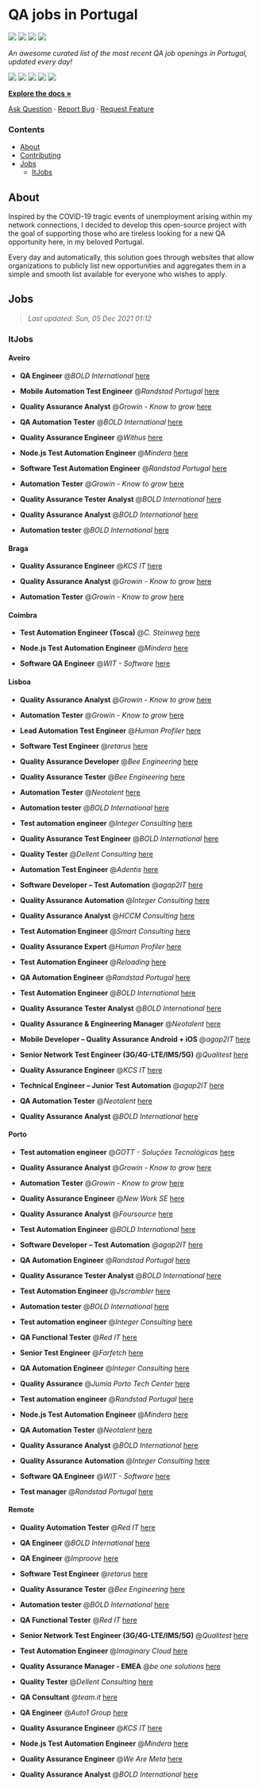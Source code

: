 QA jobs in Portugal
========================

![](https://img.shields.io/static/v1?label=%F0%9F%8C%9F&message=If%20Useful&color=BC4E99)
[![](https://img.shields.io/github/stars/sergiomartins8/qa-jobs-in-portugal)](https://github.com/sergiomartins8/qa-jobs-in-portugal/stargazers)
[![](https://img.shields.io/github/forks/sergiomartins8/qa-jobs-in-portugal)](https://github.com/sergiomartins8/qa-jobs-in-portugal/network/members)
[![](https://img.shields.io/badge/-sergiomartins8-blue?logo=Linkedin&logoColor=white)](https://www.linkedin.com/in/sergiomartins8/)

_An awesome curated list of the most recent QA job openings in Portugal, updated every day!_

[![](https://img.shields.io/github/v/release/sergiomartins8/qa-jobs-in-portugal)](https://github.com/sergiomartins8/qa-jobs-in-portugal/releases)
[![](https://github.com/sergiomartins8/qa-jobs-in-portugal/workflows/release/badge.svg)](https://github.com/sergiomartins8/qa-jobs-in-portugal/actions?query=workflow%3Arelease)
[![](https://img.shields.io/github/issues/sergiomartins8/qa-jobs-in-portugal)](https://github.com/sergiomartins8/qa-jobs-in-portugal/issues)
[![](https://img.shields.io/github/contributors/sergiomartins8/qa-jobs-in-portugal)](https://github.com/sergiomartins8/qa-jobs-in-portugal/graphs/contributors)
[![](https://img.shields.io/github/license/sergiomartins8/qa-jobs-in-portugal)](https://github.com/sergiomartins8/qa-jobs-in-portugal/blob/master/LICENSE)

**[Explore the docs »](https://github.com/sergiomartins8/qa-jobs-in-portugal/blob/master/docs/DOCUMENTATION.md)**

[Ask Question](https://github.com/sergiomartins8/qa-jobs-in-portugal/issues) 
·
[Report Bug](https://github.com/sergiomartins8/qa-jobs-in-portugal/issues)
·
[Request Feature](https://github.com/sergiomartins8/qa-jobs-in-portugal/issues)

### Contents
* [About](#about)
* [Contributing](https://github.com/sergiomartins8/qa-jobs-in-portugal/blob/master/docs/CONTRIBUTING.md)
* [Jobs](#jobs)
  * [ItJobs](#itjobs)

## About
Inspired by the COVID-19 tragic events of unemployment arising within my network connections, I decided to develop this open-source project with the goal of supporting those who are tireless looking for a new QA opportunity here, in my beloved Portugal.

Every day and automatically, this solution goes through websites that allow organizations to publicly list new opportunities and aggregates them in a simple and smooth list available for everyone who wishes to apply.

Jobs
---------

> _Last updated: Sun, 05 Dec 2021 01:12_

### ItJobs

#### Aveiro

- **QA Engineer** @_BOLD International_ [here](https://www.itjobs.pt/oferta/411518/qa-engineer)


- **Mobile Automation Test Engineer** @_Randstad Portugal_ [here](https://www.itjobs.pt/oferta/413078/mobile-automation-test-engineer)


- **Quality Assurance Analyst** @_Growin - Know to grow_ [here](https://www.itjobs.pt/oferta/413588/quality-assurance-analyst)


- **QA Automation Tester** @_BOLD International_ [here](https://www.itjobs.pt/oferta/411520/qa-automation-tester)


- **Quality Assurance Engineer** @_Withus_ [here](https://www.itjobs.pt/oferta/414255/quality-assurance-engineer)


- **Node.js Test Automation Engineer** @_Mindera_ [here](https://www.itjobs.pt/oferta/411475/node-js-test-automation-engineer)


- **Software Test Automation Engineer** @_Randstad Portugal_ [here](https://www.itjobs.pt/oferta/413067/software-test-automation-engineer)


- **Automation Tester** @_Growin - Know to grow_ [here](https://www.itjobs.pt/oferta/411804/automation-tester)


- **Quality Assurance Tester Analyst** @_BOLD International_ [here](https://www.itjobs.pt/oferta/413206/quality-assurance-tester-analyst)


- **Quality Assurance Analyst** @_BOLD International_ [here](https://www.itjobs.pt/oferta/411522/quality-assurance-analyst)


- **Automation tester** @_BOLD International_ [here](https://www.itjobs.pt/oferta/411515/automation-tester)

#### Braga

- **Quality Assurance Engineer** @_KCS IT_ [here](https://www.itjobs.pt/oferta/411918/quality-assurance-engineer)


- **Quality Assurance Analyst** @_Growin - Know to grow_ [here](https://www.itjobs.pt/oferta/413588/quality-assurance-analyst)


- **Automation Tester** @_Growin - Know to grow_ [here](https://www.itjobs.pt/oferta/411804/automation-tester)

#### Coimbra

- **Test Automation Engineer (Tosca)** @_C. Steinweg_ [here](https://www.itjobs.pt/oferta/414052/test-automation-engineer-tosca)


- **Node.js Test Automation Engineer** @_Mindera_ [here](https://www.itjobs.pt/oferta/411475/node-js-test-automation-engineer)


- **Software QA Engineer** @_WIT - Software_ [here](https://www.itjobs.pt/oferta/413156/software-qa-engineer)

#### Lisboa

- **Quality Assurance Analyst** @_Growin - Know to grow_ [here](https://www.itjobs.pt/oferta/413588/quality-assurance-analyst)


- **Automation Tester** @_Growin - Know to grow_ [here](https://www.itjobs.pt/oferta/411804/automation-tester)


- **Lead Automation Test Engineer** @_Human Profiler_ [here](https://www.itjobs.pt/oferta/414194/lead-automation-test-engineer)


- **Software Test Engineer** @_retarus_ [here](https://www.itjobs.pt/oferta/413534/software-test-engineer)


- **Quality Assurance Developer** @_Bee Engineering_ [here](https://www.itjobs.pt/oferta/411740/quality-assurance-developer)


- **Quality Assurance Tester** @_Bee Engineering_ [here](https://www.itjobs.pt/oferta/412834/quality-assurance-tester)


- **Automation Tester** @_Neotalent_ [here](https://www.itjobs.pt/oferta/414467/automation-tester)


- **Automation tester** @_BOLD International_ [here](https://www.itjobs.pt/oferta/411515/automation-tester)


- **Test automation engineer** @_Integer Consulting_ [here](https://www.itjobs.pt/oferta/412113/test-automation-engineer)


- **Quality Assurance Test Engineer** @_BOLD International_ [here](https://www.itjobs.pt/oferta/411462/quality-assurance-test-engineer)


- **Quality Tester** @_Dellent Consulting_ [here](https://www.itjobs.pt/oferta/414036/quality-tester)


- **Automation Test Engineer** @_Adentis_ [here](https://www.itjobs.pt/oferta/411904/automation-test-engineer)


- **Software Developer – Test Automation** @_agap2IT_ [here](https://www.itjobs.pt/oferta/411457/software-developer-test-automation-portugal)


- **Quality Assurance Automation** @_Integer Consulting_ [here](https://www.itjobs.pt/oferta/411575/quality-assurance-automation)


- **Quality Assurance Analyst** @_HCCM Consulting_ [here](https://www.itjobs.pt/oferta/412850/quality-assurance-analyst)


- **Test Automation Engineer** @_Smart Consulting_ [here](https://www.itjobs.pt/oferta/413528/test-automation-engineer)


- **Quality Assurance Expert** @_Human Profiler_ [here](https://www.itjobs.pt/oferta/410007/quality-assurance-expert)


- **Test Automation Engineer** @_Reloading_ [here](https://www.itjobs.pt/oferta/412999/test-automation-engineer)


- **QA Automation Engineer** @_Randstad Portugal_ [here](https://www.itjobs.pt/oferta/413638/qa-automation-engineer)


- **Test Automation Engineer** @_BOLD International_ [here](https://www.itjobs.pt/oferta/413884/test-automation-engineer)


- **Quality Assurance Tester Analyst** @_BOLD International_ [here](https://www.itjobs.pt/oferta/413206/quality-assurance-tester-analyst)


- **Quality Assurance & Engineering Manager** @_Neotalent_ [here](https://www.itjobs.pt/oferta/410957/quality-assurance-engineering-manager)


- **Mobile Developer – Quality Assurance Android + iOS** @_agap2IT_ [here](https://www.itjobs.pt/oferta/412148/mobile-developer-quality-assurance-android-ios-portugal)


- **Senior Network Test Engineer (3G/4G-LTE/IMS/5G)** @_Qualitest_ [here](https://www.itjobs.pt/oferta/411517/10127-senior-network-test-engineer-3g-4g-lte-ims-5g)


- **Quality Assurance Engineer** @_KCS IT_ [here](https://www.itjobs.pt/oferta/411639/quality-assurance-engineer)


- **Technical Engineer – Junior Test Automation** @_agap2IT_ [here](https://www.itjobs.pt/oferta/412228/technical-engineer-junior-test-automation-portugal)


- **QA Automation Tester** @_Neotalent_ [here](https://www.itjobs.pt/oferta/411232/qa-automation-tester)


- **Quality Assurance Analyst** @_BOLD International_ [here](https://www.itjobs.pt/oferta/411522/quality-assurance-analyst)

#### Porto

- **Test automation engineer** @_GOTT - Soluções Tecnológicas_ [here](https://www.itjobs.pt/oferta/413646/test-automation-engineer)


- **Quality Assurance Analyst** @_Growin - Know to grow_ [here](https://www.itjobs.pt/oferta/413588/quality-assurance-analyst)


- **Automation Tester** @_Growin - Know to grow_ [here](https://www.itjobs.pt/oferta/411804/automation-tester)


- **Quality Assurance Engineer** @_New Work SE_ [here](https://www.itjobs.pt/oferta/411950/quality-assurance-engineer)


- **Quality Assurance Analyst** @_Foursource_ [here](https://www.itjobs.pt/oferta/412149/product-analyst)


- **Test Automation Engineer** @_BOLD International_ [here](https://www.itjobs.pt/oferta/413884/test-automation-engineer)


- **Software Developer – Test Automation** @_agap2IT_ [here](https://www.itjobs.pt/oferta/413689/software-developer-test-automation)


- **QA Automation Engineer** @_Randstad Portugal_ [here](https://www.itjobs.pt/oferta/413903/qa-automation-engineer)


- **Quality Assurance Tester Analyst** @_BOLD International_ [here](https://www.itjobs.pt/oferta/413206/quality-assurance-tester-analyst)


- **Test Automation Engineer** @_Jscrambler_ [here](https://www.itjobs.pt/oferta/412517/test-automation-engineer)


- **Automation tester** @_BOLD International_ [here](https://www.itjobs.pt/oferta/411515/automation-tester)


- **Test automation engineer** @_Integer Consulting_ [here](https://www.itjobs.pt/oferta/412113/test-automation-engineer)


- **QA Functional Tester** @_Red IT_ [here](https://www.itjobs.pt/oferta/413445/qa-funcional-tester)


- **Senior Test Engineer** @_Farfetch_ [here](https://www.itjobs.pt/oferta/414239/senior-test-engineer)


- **QA Automation Engineer** @_Integer Consulting_ [here](https://www.itjobs.pt/oferta/413230/qa-automation-engineer)


- **Quality Assurance** @_Jumia Porto Tech Center_ [here](https://www.itjobs.pt/oferta/413774/quality-assurance-jumia-full-time)


- **Test automation engineer** @_Randstad Portugal_ [here](https://www.itjobs.pt/oferta/413133/test-automation-engineer)


- **Node.js Test Automation Engineer** @_Mindera_ [here](https://www.itjobs.pt/oferta/411475/node-js-test-automation-engineer)


- **QA Automation Tester** @_Neotalent_ [here](https://www.itjobs.pt/oferta/411232/qa-automation-tester)


- **Quality Assurance Analyst** @_BOLD International_ [here](https://www.itjobs.pt/oferta/411522/quality-assurance-analyst)


- **Quality Assurance Automation** @_Integer Consulting_ [here](https://www.itjobs.pt/oferta/411575/quality-assurance-automation)


- **Software QA Engineer** @_WIT - Software_ [here](https://www.itjobs.pt/oferta/413156/software-qa-engineer)


- **Test manager** @_Randstad Portugal_ [here](https://www.itjobs.pt/oferta/413264/test-manager)

#### Remote

- **Quality Automation Tester** @_Red IT_ [here](https://www.itjobs.pt/oferta/412360/quality-automation-tester)


- **QA Engineer** @_BOLD International_ [here](https://www.itjobs.pt/oferta/411518/qa-engineer)


- **QA Engineer** @_Improove_ [here](https://www.itjobs.pt/oferta/413024/qa-engineer)


- **Software Test Engineer** @_retarus_ [here](https://www.itjobs.pt/oferta/413534/software-test-engineer)


- **Quality Assurance Tester** @_Bee Engineering_ [here](https://www.itjobs.pt/oferta/412834/quality-assurance-tester)


- **Automation tester** @_BOLD International_ [here](https://www.itjobs.pt/oferta/411515/automation-tester)


- **QA Functional Tester** @_Red IT_ [here](https://www.itjobs.pt/oferta/413445/qa-funcional-tester)


- **Senior Network Test Engineer (3G/4G-LTE/IMS/5G)** @_Qualitest_ [here](https://www.itjobs.pt/oferta/411517/10127-senior-network-test-engineer-3g-4g-lte-ims-5g)


- **Test Automation Engineer** @_Imaginary Cloud_ [here](https://www.itjobs.pt/oferta/414209/test-automation-engineer)


- **Quality Assurance Manager - EMEA** @_be one solutions_ [here](https://www.itjobs.pt/oferta/412941/quality-assurance-manager-emea)


- **Quality Tester** @_Dellent Consulting_ [here](https://www.itjobs.pt/oferta/414036/quality-tester)


- **QA Consultant** @_team.it_ [here](https://www.itjobs.pt/oferta/412902/team-qa-consultant)


- **QA Engineer** @_Auto1 Group_ [here](https://www.itjobs.pt/oferta/412434/qa-engineer-f-m-x)


- **Quality Assurance Engineer** @_KCS IT_ [here](https://www.itjobs.pt/oferta/411639/quality-assurance-engineer)


- **Node.js Test Automation Engineer** @_Mindera_ [here](https://www.itjobs.pt/oferta/411475/node-js-test-automation-engineer)


- **Quality Assurance Engineer** @_We Are Meta_ [here](https://www.itjobs.pt/oferta/413656/are-you-a-quality-assurance-engineer)


- **Quality Assurance Analyst** @_BOLD International_ [here](https://www.itjobs.pt/oferta/411522/quality-assurance-analyst)


